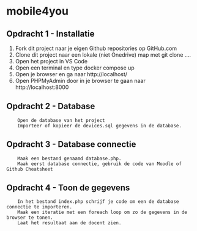 # mobile4you

## Opdracht 1 - Installatie

1. Fork dit project naar je eigen Github repositories op GitHub.com
2. Clone dit project naar een lokale (niet Onedrive) map met git clone ....
3. Open het project in VS Code
4. Open een terminal en type docker compose up
5. Open je browser en ga naar http://localhost/
6. Open PHPMyAdmin door in je browser te gaan naar http://localhost:8000

## Opdracht 2 - Database

        Open de database van het project
        Importeer of kopieer de devices.sql gegevens in de database.

## Opdracht 3 - Database connectie

        Maak een bestand genaamd database.php.
        Maak eerst database connectie, gebruik de code van Moodle of Github Cheatsheet

## Opdracht 4 - Toon de gegevens

        In het bestand index.php schrijf je code om een de database connectie te importeren.
        Maak een iteratie met een foreach loop om zo de gegevens in de browser te tonen.
        Laat het resultaat aan de docent zien.
